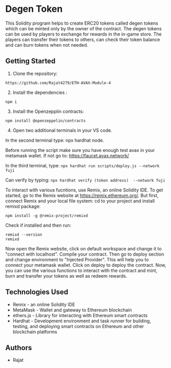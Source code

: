 # Degen Token

This Solidity program helps to create ERC20 tokens called degen tokens which can be minted only by the owner of the contract. The degen tokens can be used by players to exchange for rewards in the in-game store. The players can transfer their tokens to others, can check their token balance and can burn tokens when not needed. 

## Getting Started

1. Clone the repository:

```
https://github.com/Rajat4279/ETH-AVAX-Module-4
```

2. Install the dependencies :

```
npm i
```

3. Install the Openzepplin contracts:

```
npm install @openzeppelin/contracts
```

4. Open two additional terminals in your VS code.

In the second terminal type: npx hardhat node.

Before running the script make sure you have enough test avax in your metamask wallet. If not go to: https://faucet.avax.network/

In the third terminal, type: ```npx hardhat run scripts/deploy.js --network fuji```

Can verify by typing: ```npx hardhat verify (token address)  --network fuji```




To interact with various fucntions, use Remix, an online Solidity IDE. To get started, go to the Remix website at https://remix.ethereum.org/.
But first, connect Remix and your local file system:
cd to your project and install remixd package:

```
npm install -g @remix-project/remixd
```
Check if installed and then run:

```
remixd --version
remixd
```

Now open the Remix website, click on default workspace and change it to "connect with localhost". Compile your contract. Then go to deploy section and change environment to "Injected Provider". This will help you to connect your metamask wallet. Click on deploy to deploy the contract. Now, you can use the various functions to interact with the contract and mint, burn and transfer your tokens as well as redeem rewards.
## Technologies Used 
- Remix - an online Solidity IDE  
- MetaMask - Wallet and gateway to Ethereum blockchain  
- ethers.js - Library for interacting with Ethereum smart contracts  
- Hardhat - Development environment and task runner for building, testing, and deploying smart contracts on Ethereum and other blockchain platforms
## Authors

- Rajat

